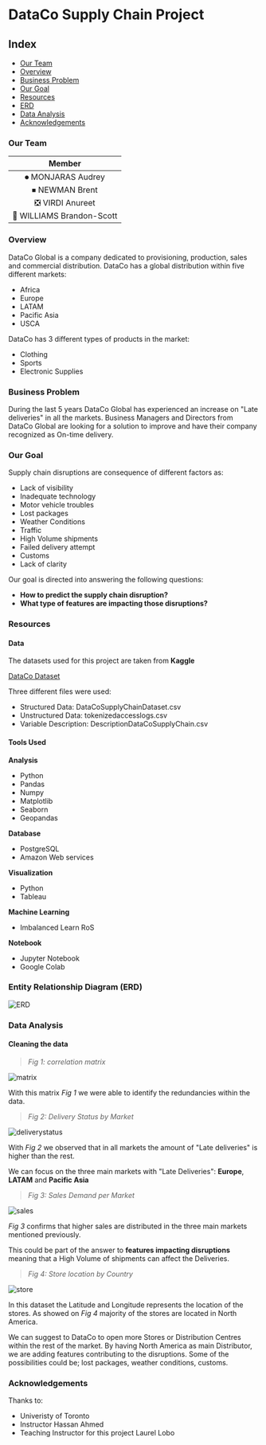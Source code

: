 # **DataCo Supply Chain Project**

## **Index**

- [Our Team](#our-team)
- [Overview](#overview)
- [Business Problem](#business-problem)
- [Our Goal](#our-goal)
- [Resources](#resources)
- [ERD](#entity-relationship-diagram-(erd))
- [Data Analysis](#data-analysis)
- [Acknowledgements](#acknowledgements)

### **Our Team**

| Member |
| :----: |
| ⏺ MONJARAS Audrey |
| ⏹ NEWMAN Brent |
| ❎ VIRDI Anureet |
| 🔼 WILLIAMS Brandon-Scott |

### **Overview**

DataCo Global is a company dedicated to provisioning, production, sales and commercial distribution. DataCo has a global distribution within five different markets:

- Africa
- Europe
- LATAM
- Pacific Asia
- USCA

DataCo has 3 different types of products in the market:

- Clothing
- Sports
- Electronic Supplies

### **Business Problem**

During the last 5 years DataCo Global has experienced an increase on "Late deliveries" in all the markets. Business Managers and Directors from DataCo Global are looking for a solution to improve and have their company recognized as On-time delivery.

### **Our Goal**

Supply chain disruptions are consequence of different factors as:

- Lack of visibility
- Inadequate technology
- Motor vehicle troubles
- Lost packages
- Weather Conditions
- Traffic
- High Volume shipments
- Failed delivery attempt
- Customs
- Lack of clarity

Our goal is directed into answering the following questions:

- **How to predict the supply chain disruption?**
- **What type of features are impacting those disruptions?**

### **Resources**

#### **Data**

The datasets used for this project are taken from **Kaggle**

[DataCo Dataset](https://www.kaggle.com/datasets/shashwatwork/dataco-smart-supply-chain-for-big-data-analysis?datasetId=435331)

Three different files were used:

- Structured Data: DataCoSupplyChainDataset.csv
- Unstructured Data: tokenizedaccesslogs.csv
- Variable Description: DescriptionDataCoSupplyChain.csv

#### **Tools Used**

**Analysis**

- Python
 - Pandas
 - Numpy
 - Matplotlib
 - Seaborn
 - Geopandas

**Database**

- PostgreSQL
- Amazon Web services

**Visualization**

- Python
- Tableau

**Machine Learning**

- Imbalanced Learn RoS

**Notebook**

- Jupyter Notebook
- Google Colab

### **Entity Relationship Diagram (ERD)**

![ERD](https://github.com/amonjaras/Team08_DataCo_SC_Data_Analysis/blob/main/Images/Revamped_ERD.png)

### **Data Analysis**

#### **Cleaning the data**

> *Fig 1: correlation matrix*

![matrix](https://github.com/amonjaras/Team08_DataCo_SC_Data_Analysis/blob/main/Images/matrix.png)

With this matrix *Fig 1* we were able to identify the redundancies within the data.

> *Fig 2: Delivery Status by Market*

![deliverystatus](https://github.com/amonjaras/Team08_DataCo_SC_Data_Analysis/blob/main/Images/deliverystatus.png)

With *Fig 2* we observed that in all markets the amount of "Late deliveries" is higher than the rest.

We can focus on the three main markets with "Late Deliveries": **Europe**, **LATAM** and **Pacific Asia**

> *Fig 3: Sales Demand per Market*

![sales](https://github.com/amonjaras/Team08_DataCo_SC_Data_Analysis/blob/main/Images/Sales_Demand_per_Market.png)

*Fig 3* confirms that higher sales are distributed in the three main markets mentioned previously.

This could be part of the answer to **features impacting disruptions** meaning that a High Volume of shipments can affect the Deliveries.

> *Fig 4: Store location by Country*

![store](https://github.com/amonjaras/Team08_DataCo_SC_Data_Analysis/blob/main/Images/storelocation.png)

In this dataset the Latitude and Longitude represents the location of the stores. As showed on *Fig 4* majority of the stores are located in North America.

We can suggest to DataCo to open more Stores or Distribution Centres within the rest of the market. By having North America as main Distributor, we are adding features contributing to the disruptions. Some of the possibilities could be; lost packages, weather conditions, customs.

### **Acknowledgements**

Thanks to:

- Univeristy of Toronto
- Instructor Hassan Ahmed
- Teaching Instructor for this project Laurel Lobo
